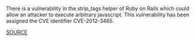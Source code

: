 There is a vulnerability in the strip_tags helper of Ruby on Rails which
could allow an attacker to execute arbitrary javascript. This
vulnerability has been assigned the CVE identifier CVE-2012-3465.

[SOURCE](https://groups.google.com/d/topic/rubyonrails-security/FgVEtBajcTY/discussion)